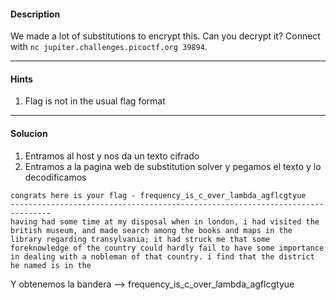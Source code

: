 #### Description
We made a lot of substitutions to encrypt this. Can you decrypt it? Connect with `nc jupiter.challenges.picoctf.org 39894`.

---
#### Hints
1. Flag is not in the usual flag format

---
#### Solucion
1. Entramos al host y nos da un texto cifrado
2. Entramos a la pagina web de substitution solver y pegamos el texto y lo decodificamos
```
congrats here is your flag - frequency_is_c_over_lambda_agflcgtyue
-------------------------------------------------------------------------------
having had some time at my disposal when in london, i had visited the british museum, and made search among the books and maps in the library regarding transylvania; it had struck me that some foreknowledge of the country could hardly fail to have some importance in dealing with a nobleman of that country. i find that the district he named is in the 
```
Y obtenemos la bandera --> frequency_is_c_over_lambda_agflcgtyue